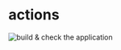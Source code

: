 # actions

![build & check the application](https://github.com/cedric84/actions/workflows/build%20&%20check%20the%20application/badge.svg)
